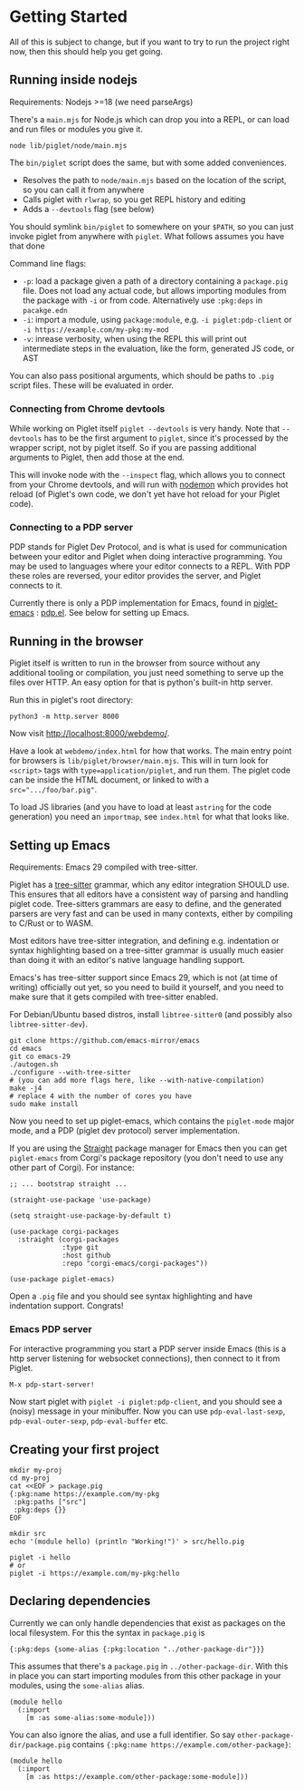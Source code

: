 # Getting Started

All of this is subject to change, but if you want to try to run the project
right now, then this should help you get going.

## Running inside nodejs

Requirements: Nodejs >=18 (we need parseArgs)

There's a `main.mjs` for Node.js which can drop you into a REPL, or can load and
run files or modules you give it.

```shell
node lib/piglet/node/main.mjs
```

The `bin/piglet` script does the same, but with some added conveniences.

- Resolves the path to `node/main.mjs` based on the location of the script, so you can call it from anywhere
- Calls piglet with `rlwrap`, so you get REPL history and editing
- Adds a `--devtools` flag (see below)

You should symlink `bin/piglet` to somewhere on your `$PATH`, so you can just
invoke piglet from anywhere with `piglet`. What follows assumes you have that
done

Command line flags:

- `-p`: load a package given a path of a directory containing a `package.pig` file. Does not load any actual code, but allows importing modules from the package with `-i` or from code. Alternatively use `:pkg:deps` in `pacakge.edn`
- `-i`: import a module, using `package:module`, e.g. `-i piglet:pdp-client` or `-i https://example.com/my-pkg:my-mod`
- `-v`: inrease verbosity, when using the REPL this will print out intermediate steps in the evaluation, like the form, generated JS code, or AST

You can also pass positional arguments, which should be paths to `.pig` script
files. These will be evaluated in order.

### Connecting from Chrome devtools

While working on Piglet itself `piglet --devtools` is very handy. Note that
`--devtools` has to be the first argument to `piglet`, since it's processed by
the wrapper script, not by piglet itself. So if you are passing additional
arguments to Piglet, then add those at the end.

This will invoke node with the `--inspect` flag, which allows you to connect
from your Chrome devtools, and will run with
[nodemon](https://www.npmjs.com/package/nodemon) which provides hot reload (of
Piglet's own code, we don't yet have hot reload for your Piglet code).

### Connecting to a PDP server

PDP stands for Piglet Dev Protocol, and is what is used for communication
between your editor and Piglet when doing interactive programming. You may be
used to languages where your editor connects to a REPL. With PDP these roles are
reversed, your editor provides the server, and Piglet connects to it.

Currently there is only a PDP implementation for Emacs, found in [piglet-emacs](https://github.com/piglet-lang/piglet-emacs) : [pdp.el](https://github.com/piglet-lang/piglet-emacs/blob/main/pdp.el). See below for setting up Emacs.

## Running in the browser

Piglet itself is written to run in the browser from source without any additional tooling or compilation, you just need something to serve up the files over HTTP. An easy option for that is python's built-in http server.

Run this in piglet's root directory:

```shell
python3 -m http.server 8000
```

Now visit [http://localhost:8000/webdemo/](http://localhost:8000/webdemo/).

Have a look at `webdemo/index.html` for how that works. The main entry point for
browsers is `lib/piglet/browser/main.mjs`. This will in turn look for `<script>`
tags with `type=application/piglet`, and run them. The piglet code can be inside
the HTML document, or linked to with a `src=".../foo/bar.pig"`.

To load JS libraries (and you have to load at least `astring` for the code
generation) you need an `importmap`, see `index.html` for what that looks like.

## Setting up Emacs

Requirements: Emacs 29 compiled with tree-sitter.

Piglet has a [tree-sitter](https://tree-sitter.github.io/tree-sitter/) grammar,
which any editor integration SHOULD use. This ensures that all editors have a
consistent way of parsing and handling piglet code. Tree-sitters grammars are
easy to define, and the generated parsers are very fast and can be used in many
contexts, either by compiling to C/Rust or to WASM.

Most editors have tree-sitter integration, and defining e.g. indentation or
syntax highlighting based on a tree-sitter grammar is usually much easier than
doing it with an editor's native language handling support.

Emacs's has tree-sitter support since Emacs 29, which is not (at time of
writing) officially out yet, so you need to build it yourself, and you need to
make sure that it gets compiled with tree-sitter enabled.

For Debian/Ubuntu based distros, install `libtree-sitter0` (and possibly also `libtree-sitter-dev`).

```
git clone https://github.com/emacs-mirror/emacs
cd emacs
git co emacs-29
./autogen.sh
./configure --with-tree-sitter
# (you can add more flags here, like --with-native-compilation)
make -j4
# replace 4 with the number of cores you have
sudo make install
```

Now you need to set up piglet-emacs, which contains the `piglet-mode` major
mode, and a PDP (piglet dev protocol) server implementation.

If you are using the [Straight](https://github.com/radian-software/straight.el)
package manager for Emacs then you can get `piglet-emacs` from Corgi's package
repository (you don't need to use any other part of Corgi). For instance:

```emacs-lisp
;; ... bootstrap straight ...

(straight-use-package 'use-package)

(setq straight-use-package-by-default t)

(use-package corgi-packages
  :straight (corgi-packages
             :type git
             :host github
             :repo "corgi-emacs/corgi-packages"))
             
(use-package piglet-emacs)
```

Open a `.pig` file and you should see syntax highlighting and have indentation
support. Congrats!

### Emacs PDP server

For interactive programming you start a PDP server inside Emacs (this is a http
server listening for websocket connections), then connect to it from Piglet.

```
M-x pdp-start-server!
```

Now start piglet with `piglet -i piglet:pdp-client`, and you should see a
(noisy) message in your minibuffer. Now you can use `pdp-eval-last-sexp`,
`pdp-eval-outer-sexp`, `pdp-eval-buffer` etc.

## Creating your first project

```shell
mkdir my-proj
cd my-proj
cat <<EOF > package.pig
{:pkg:name https://example.com/my-pkg
 :pkg:paths ["src"]
 :pkg:deps {}}
EOF

mkdir src
echo '(module hello) (println "Working!")' > src/hello.pig
```

```shell
piglet -i hello
# or
piglet -i https://example.com/my-pkg:hello
```

## Declaring dependencies

Currently we can only handle dependencies that exist as packages on the local
filesystem. For this the syntax in `package.pig` is

```piglet
{:pkg:deps {some-alias {:pkg:location "../other-package-dir"}}}
```

This assumes that there's a `package.pig` in `../other-package-dir`. With this
in place you can start importing modules from this other package in your
modules, using the `some-alias` alias.

```piglet
(module hello
  (:import
    [m :as some-alias:some-module]))
```

You can also ignore the alias, and use a full identifier. So say
`other-package-dir/package.pig` contains `{:pkg:name
https://example.com/other-package}`:

```piglet
(module hello
  (:import
    [m :as https://example.com/other-package:some-module]))
```
